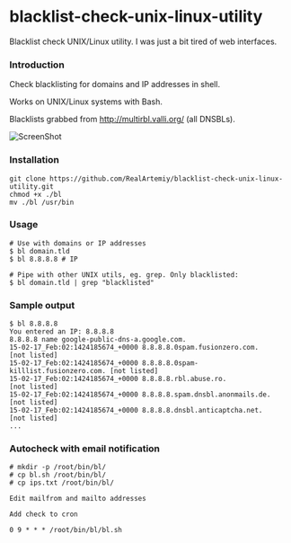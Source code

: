 # blacklist-check-unix-linux-utility
Blacklist check UNIX/Linux utility. I was just a bit tired of web interfaces.

### Introduction

Check blacklisting for domains and IP addresses in shell.

Works on UNIX/Linux systems with Bash.

Blacklists grabbed from http://multirbl.valli.org/ (all DNSBLs).

![ScreenShot](http://aarvik.dk/content/images/2013/Dec/bl.png)

### Installation

    git clone https://github.com/RealArtemiy/blacklist-check-unix-linux-utility.git
    chmod +x ./bl
    mv ./bl /usr/bin

### Usage

    # Use with domains or IP addresses
    $ bl domain.tld
    $ bl 8.8.8.8 # IP
    
    # Pipe with other UNIX utils, eg. grep. Only blacklisted:
    $ bl domain.tld | grep "blacklisted"

### Sample output

    $ bl 8.8.8.8
    You entered an IP: 8.8.8.8
    8.8.8.8 name google-public-dns-a.google.com.
    15-02-17_Feb:02:1424185674_+0000 8.8.8.8.0spam.fusionzero.com.          [not listed]
    15-02-17_Feb:02:1424185674_+0000 8.8.8.8.0spam-killlist.fusionzero.com. [not listed]
    15-02-17_Feb:02:1424185674_+0000 8.8.8.8.rbl.abuse.ro.                  [not listed]
    15-02-17_Feb:02:1424185674_+0000 8.8.8.8.spam.dnsbl.anonmails.de.       [not listed]
    15-02-17_Feb:02:1424185674_+0000 8.8.8.8.dnsbl.anticaptcha.net.         [not listed]
    ...

### Autocheck with email notification

    # mkdir -p /root/bin/bl/
    # cp bl.sh /root/bin/bl/
    # cp ips.txt /root/bin/bl/

    Edit mailfrom and mailto addresses
    
    Add check to cron 
    
    0 9 * * * /root/bin/bl/bl.sh
